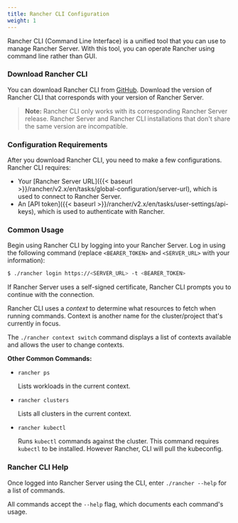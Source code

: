 ```yaml
---
title: Rancher CLI Configuration
weight: 1
---
```


Rancher CLI (Command Line Interface) is a unified tool that you can use to manage Rancher Server. With this tool, you can operate Rancher using command line rather than GUI.

### Download Rancher CLI

You can download Rancher CLI from [GitHub](https://github.com/rancher/cli/releases). Download the version of Rancher CLI that corresponds with your version of Rancher Server.

>**Note:** Rancher CLI only works with its corresponding Rancher Server release. Rancher Server and Rancher CLI installations that don't share the same version are incompatible.

### Configuration Requirements

After you download Rancher CLI, you need to make a few configurations. Rancher CLI requires:

- Your [Rancher Server URL]({{< baseurl >}}/rancher/v2.x/en/tasks/global-configuration/server-url), which is used to connect to Rancher Server.
- An [API token]({{< baseurl >}}/rancher/v2.x/en/tasks/user-settings/api-keys), which is used to authenticate with Rancher.

### Common Usage

Begin using Rancher CLI by logging into your Rancher Server. Log in using the following command (replace `<BEARER_TOKEN>` and `<SERVER_URL>` with your information):

```bash
$ ./rancher login https://<SERVER_URL> -t <BEARER_TOKEN>
```

If Rancher Server uses a self-signed certificate, Rancher CLI prompts you to continue with the connection.

Rancher CLI uses a _context_ to determine what resources to fetch when running commands. Context is another name for the cluster/project that's currently in focus.

The `./rancher context switch` command displays a list of contexts available and allows the user to change contexts.

**Other Common Commands:**

* `rancher ps`
   
    Lists workloads in the current context.

* `rancher clusters`
   
    Lists all clusters in the current context.

* `rancher kubectl` 

    Runs `kubectl` commands against the cluster. This command requires `kubectl` to be installed. However Rancher, CLI will pull the kubeconfig.

### Rancher CLI Help

Once logged into Rancher Server using the CLI, enter `./rancher --help` for a list of commands.

All commands accept the `--help` flag, which documents each command's usage.